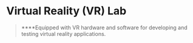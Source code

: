 # Virtual Reality (VR) Lab

> ****Equipped with VR hardware and software for developing and testing virtual reality applications.
>